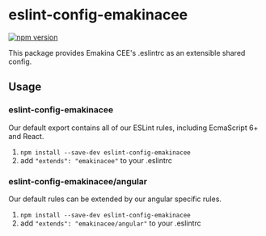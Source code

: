 # eslint-config-emakinacee

[![npm version](https://badge.fury.io/js/eslint-config-emakinacee.svg)](http://badge.fury.io/js/eslint-config-emakinacee)

This package provides Emakina CEE's .eslintrc as an extensible shared config.

## Usage

### eslint-config-emakinacee

Our default export contains all of our ESLint rules, including EcmaScript 6+
and React.

1. `npm install --save-dev eslint-config-emakinacee`
2. add `"extends": "emakinacee"` to your .eslintrc

### eslint-config-emakinacee/angular

Our default rules can be extended by our angular specific rules.

1. `npm install --save-dev eslint-config-emakinacee`
3. add `"extends": "emakinacee/angular"` to your .eslintrc

